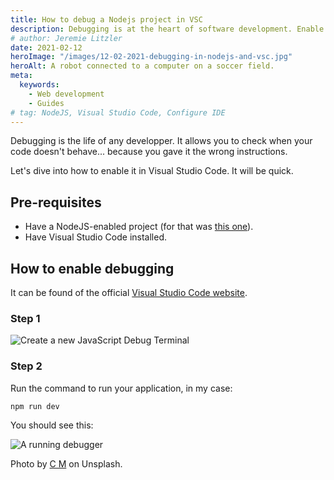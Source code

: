 ```yaml
---
title: How to debug a Nodejs project in VSC
description: Debugging is at the heart of software development. Enable it today in your favorite IDE.
# author: Jeremie Litzler
date: 2021-02-12
heroImage: "/images/12-02-2021-debugging-in-nodejs-and-vsc.jpg"
heroAlt: A robot connected to a computer on a soccer field.
meta:
  keywords:
    - Web development
    - Guides
# tag: NodeJS, Visual Studio Code, Configure IDE
---
```


Debugging is the life of any developper. It allows you to check when your code doesn't behave... because you gave it the wrong instructions.

Let's dive into how to enable it in Visual Studio Code. It will be quick.

## Pre-requisites

- Have a NodeJS-enabled project (for that was [this one](https://github.com/JeremieLitzler/iamjeremie.me)).
- Have Visual Studio Code installed.

## How to enable debugging

It can be found of the official [Visual Studio Code website](https://code.visualstudio.com/docs/nodejs/nodejs-debugging#_javascript-debug-terminal).

### Step 1

![Create a new JavaScript Debug Terminal](/images/debugging-in-nodejs-and-vsc-create-debug-terminal.png)

### Step 2

Run the command to run your application, in my case:

```sh
npm run dev
```

You should see this:

![A running debugger](/images/debugging-in-nodejs-and-vsc-running-debugger.png)

Photo by [C M](https://unsplash.com/@ubahnverleih?utm_source=unsplash&utm_medium=referral&utm_content=creditCopyText) on Unsplash.
